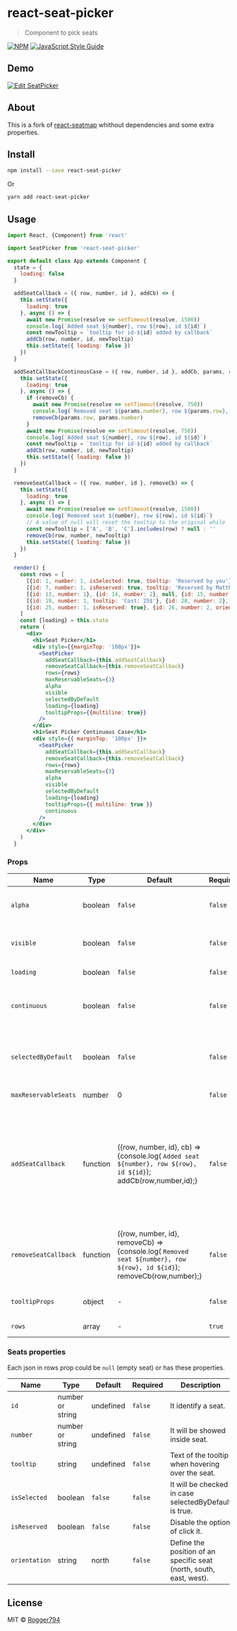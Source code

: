 # react-seat-picker

> Component to pick seats

[![NPM](https://img.shields.io/npm/v/react-seat-picker.svg)](https://www.npmjs.com/package/react-seat-picker) [![JavaScript Style Guide](https://img.shields.io/badge/code_style-standard-brightgreen.svg)](https://standardjs.com)

## Demo

<!-- This is the [Demo Page](https://rogger794.github.io/react-seat-picker/). -->

[![Edit SeatPicker](https://codesandbox.io/static/img/play-codesandbox.svg)](https://codesandbox.io/s/nwk09p7o34?fontsize=14)

## About

This is a fork of [react-seatmap](https://www.npmjs.com/package/react-seatmap) whithout dependencies and some extra properties.

## Install

```bash
npm install --save react-seat-picker
```

Or

```bash
yarn add react-seat-picker
```

## Usage

```jsx
import React, {Component} from 'react'

import SeatPicker from 'react-seat-picker'

export default class App extends Component {
  state = {
    loading: false
  }

  addSeatCallback = ({ row, number, id }, addCb) => {
    this.setState({
      loading: true
    }, async () => {
      await new Promise(resolve => setTimeout(resolve, 1500))
      console.log(`Added seat ${number}, row ${row}, id ${id}`)
      const newTooltip = `tooltip for id-${id} added by callback`
      addCb(row, number, id, newTooltip)
      this.setState({ loading: false })
    })
  }

  addSeatCallbackContinousCase = ({ row, number, id }, addCb, params, removeCb) => {
    this.setState({
      loading: true
    }, async () => {
      if (removeCb) {
        await new Promise(resolve => setTimeout(resolve, 750))
        console.log(`Removed seat ${params.number}, row ${params.row}, id ${params.id}`)
        removeCb(params.row, params.number)
      }
      await new Promise(resolve => setTimeout(resolve, 750))
      console.log(`Added seat ${number}, row ${row}, id ${id}`)
      const newTooltip = `tooltip for id-${id} added by callback`
      addCb(row, number, id, newTooltip)
      this.setState({ loading: false })
    })
  }

  removeSeatCallback = ({ row, number, id }, removeCb) => {
    this.setState({
      loading: true
    }, async () => {
      await new Promise(resolve => setTimeout(resolve, 1500))
      console.log(`Removed seat ${number}, row ${row}, id ${id}`)
      // A value of null will reset the tooltip to the original while '' will hide the tooltip
      const newTooltip = ['A', 'B', 'C'].includes(row) ? null : ''
      removeCb(row, number, newTooltip)
      this.setState({ loading: false })
    })
  }

  render() {
    const rows = [
      [{id: 1, number: 1, isSelected: true, tooltip: 'Reserved by you'}, {id: 2, number: 2, tooltip: 'Cost: 15$'}, null, {id: 3, number: '3', isReserved: true, orientation: 'east', tooltip: 'Reserved by Rogger'}, {id: 4, number: '4', orientation: 'west'}, null, {id: 5, number: 5}, {id: 6, number: 6}],
      [{id: 7, number: 1, isReserved: true, tooltip: 'Reserved by Matthias Nadler'}, {id: 8, number: 2, isReserved: true}, null, {id: 9, number: '3', isReserved: true, orientation: 'east'}, {id: 10, number: '4', orientation: 'west'}, null, {id: 11, number: 5}, {id: 12, number: 6}],
      [{id: 13, number: 1}, {id: 14, number: 2}, null, {id: 15, number: 3, isReserved: true, orientation: 'east'}, {id: 16, number: '4', orientation: 'west'}, null, {id: 17, number: 5}, {id: 18, number: 6}],
      [{id: 19, number: 1, tooltip: 'Cost: 25$'}, {id: 20, number: 2}, null, {id: 21, number: 3, orientation: 'east'}, {id: 22, number: '4', orientation: 'west'}, null, {id: 23, number: 5}, {id: 24, number: 6}],
      [{id: 25, number: 1, isReserved: true}, {id: 26, number: 2, orientation: 'east'}, null, {id: 27, number: '3', isReserved: true}, {id: 28, number: '4', orientation: 'west'}, null,{id: 29, number: 5, tooltip: 'Cost: 11$'}, {id: 30, number: 6, isReserved: true}]
    ]
    const {loading} = this.state
    return (
      <div>
        <h1>Seat Picker</h1>
        <div style={{marginTop: '100px'}}>
          <SeatPicker
            addSeatCallback={this.addSeatCallback}
            removeSeatCallback={this.removeSeatCallback}
            rows={rows}
            maxReservableSeats={3}
            alpha
            visible
            selectedByDefault
            loading={loading}
            tooltipProps={{multiline: true}}
          />
        </div>
        <h1>Seat Picker Continuous Case</h1>
        <div style={{ marginTop: '100px' }}>
          <SeatPicker
            addSeatCallback={this.addSeatCallback}
            removeSeatCallback={this.removeSeatCallback}
            rows={rows}
            maxReservableSeats={3}
            alpha
            visible
            selectedByDefault
            loading={loading}
            tooltipProps={{ multiline: true }}
            continuous
          />
        </div>
      </div>
    )
  }
```

### Props

Name | Type | Default | Required|Description
---- | ----- | ------- | ------ | -----------
`alpha` | boolean | `false` | `false` | Enumerate your rows using letters (`true`), otherwise using numbers (`false`).
`visible` | boolean | `false` | `false` | Shows the row numbers (`true`), otherwise they are hidden (`false`).
`loading` | boolean | `false` | `false` | Shows a white mask on the seatpicker.
`continuous` | boolean | `false` | `false` | Allows to continue select seats while remove previos ones if you already have max reservable seats.
`selectedByDefault` | boolean | `false` | `false` | Allow to have already selected seats (`true`), otherwise (`false`) they aren´t going to be checked by their isSelected property.
`maxReservableSeats` | number | 0 | `false` | Limits the number of selectable seats.
`addSeatCallback` | function | ({row, number, id}, cb) => {console.log( `Added seat ${number}, row ${row}, id ${id}`); addCb(row,number,id);} | `false` | Should be customized as you need. Remember to use addCb(row,number,id) for accepting the selection, otherwise ommit it. For continuous case see the example where should use removeCb(day,number) for previoslyselected appointment.
`removeSeatCallback` | function | ({row, number, id}, removeCb) => {console.log( `Removed seat ${number}, row ${row}, id ${id}`); removeCb(row,number);} | `false` | Should be customized as you need. Remember to use removeCb(row,number) for accepting the deselection, otherwise ommit it.
`tooltipProps` | object | - | `false` | An object with props (options) for the [react-tooltip](https://www.npmjs.com/package/react-tooltip) components.
`rows` | array | - | `true` | Array of arrays of json. (See next section).

### Seats properties

Each json in rows prop could be `null` (empty seat) or has these properties.

Name | Type | Default | Required|Description
---- | ----- | ------- | ------ | -----------
`id` | number or string | undefined | `false` | It identify a seat.
`number` | number or string | undefined | `false` | It will be showed inside seat.
`tooltip` | string | undefined | `false` | Text of the tooltip when hovering over the seat.
`isSelected` | boolean | `false` | `false` | It will be checked in case selectedByDefault is true.
`isReserved` | boolean | `false` | `false` | Disable the option of click it.
`orientation` | string | north | `false` | Define the position of an specific seat (north, south, east, west).

## License

MIT © [Rogger794](https://github.com/Rogger794)
